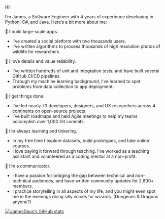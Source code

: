 

Hi!

I’m James, a Software Engineer with 4 years of experience developing in Python, C#, and Java. Here’s a bit more about me:

🔨 I build large-scale apps. 
- I've created a social platform with two thousands users.
- I've written algorithms to process thousands of high resolution photos of wildlife for researchers.

📜 I love details and value reliability. 
- I’ve written hundreds of unit and integration tests, and have built several GitHub CI/CD pipelines. 
- Through my machine learning background, I've learned to spot problems from data collection to app deployment.

💼 I get things done. 
- I’ve led nearly 70 developers, designers, and UX researchers across 4 continents on open-source projects.
- I’ve built roadmaps and held Agile meetings to help my teams accomplish over 1,000 Git commits.

🧠 I’m always learning and tinkering. 
- In my free time I explore datasets, build prototypes, and take online courses. 
- I love paying it forward through teaching. I've worked as a teaching assistant and volunteered as a coding mentor at a non-profit.

🐲 I’m a communicator. 
- I have a passion for bridging the gap between technical and non-technical audiences, and have written community updates for 2,800+ members.
- I practice storytelling in all aspects of my life, and you might even spot me in the evenings doing silly voices for wizards. (Dungeons & Dragons anyone?)

[![JamesDaus's GitHub stats](https://github-readme-stats.vercel.app/api?username=jamesdaus)](https://github-readme-stats.vercel.app/api?username=jamesdaus)
